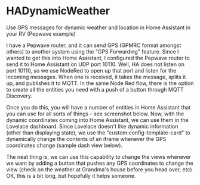 # HADynamicWeather
Use GPS messages for dynamic weather and location in Home Assistant in your RV (Pepwave example)

I have a Pepwave router, and it can send GPS (GPMRC format amongst others) to another system using the "GPS Forwarding" feature.  Since I wanted to get this into Home Assistant, I configured the Pepwave router to send it to Home Assistant on UDP port 10110.
Well, HA does not listen on port 10110, so we use NodeRed to open up that port and listen for the incoming messages.  When one is received, it takes the message, splits it up, and publishes it to MQTT.  In the same Node Red flow, there is the option to create all the entities you need with a push of a button through MQTT Discovery.

Once you do this, you will have a number of entities in Home Assistant that you can use for all sorts of things - see screenshot below.
Now, with the dynamic coordinates coming into Home Assistant, we can use them in the Lovelace dashboard.  Since Lovelace doesn't like dynamic information (other than displaying state), we use the "custom:config-template-card" to dynamically change the contents of an iframe whenever the GPS coordinates change (sample dash view below).

The neat thing is, we can use this capability to change the views whenever we want by adding a button that pushes any GPS coordinates to change the view (check on the weather at Grandma's house before you head over, etc)
OK, this is a bit long, but hopefully it helps someone.
